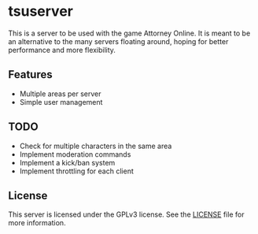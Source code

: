 # tsuserver

This is a server to be used with the game Attorney Online.
It is meant to be an alternative to the many servers floating
around, hoping for better performance and more flexibility.

## Features

* Multiple areas per server
* Simple user management

## TODO

* Check for multiple characters in the same area
* Implement moderation commands
* Implement a kick/ban system
* Implement throttling for each client

## License

This server is licensed under the GPLv3 license. See the
[LICENSE](LICENSE.md) file for more information.